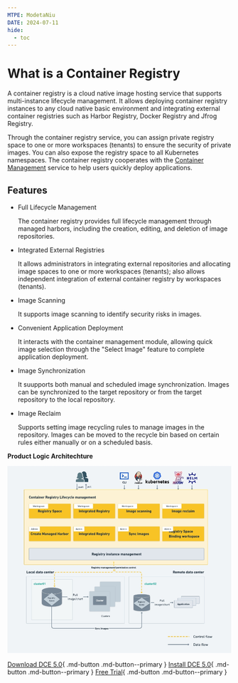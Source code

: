 ```yaml
---
MTPE: ModetaNiu
DATE: 2024-07-11
hide:
  - toc
---
```


# What is a Container Registry

A container registry is a cloud native image hosting service that supports multi-instance lifecycle management. 
It allows deploying container registry instances to any cloud native basic environment and integrating external 
container registries such as Harbor Registry, Docker Registry and Jfrog Registry.

Through the container registry service, you can assign private registry space to one or more workspaces (tenants) 
to ensure the security of private images. You can also expose the registry space to all Kubernetes namespaces. 
The container registry cooperates with the [Container Management](../../kpanda/intro/index.md) service to help users quickly deploy applications.

## Features

- Full Lifecycle Management

    The container registry provides full lifecycle management through managed harbors, including the creation, editing, 
    and deletion of image repositories.

- Integrated External Registries

    It allows administrators in integrating external repositories and allocating image spaces to one or more 
    workspaces (tenants); also allows independent integration of external container registry by workspaces (tenants).

- Image Scanning

    It supports image scanning to identify security risks in images.

- Convenient Application Deployment

    It interacts with the container management module, allowing quick image selection through the "Select Image" feature 
    to complete application deployment.

- Image Synchronization

    It suupports both manual and scheduled image synchronization. Images can be synchronized to the target repository 
    or from the target repository to the local repository.

- Image Reclaim

    Supports setting image recycling rules to manage images in the repository. Images can be moved to the recycle bin based on certain rules either manually or on a scheduled basis.

**Product Logic Architechture**

![architecture](../images/harbordesign01.jpg)

[Download DCE 5.0](../../download/index.md){ .md-button .md-button--primary }
[Install DCE 5.0](../../install/index.md){ .md-button .md-button--primary }
[Free Trial](../../dce/license0.md){ .md-button .md-button--primary }
